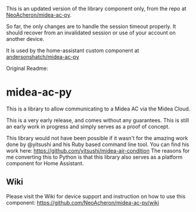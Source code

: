 This is an updated version of the library component only, from the repo at [NeoAcheron/midea-ac-py](https://github.com/NeoAcheron/midea-ac-py).

So far, the only changes are to handle the session timeout properly. It should recover from an invalidated session or use of your account on another device.

It is used by the home-assistant custom component at [andersonshatch/midea-ac-py](https://github.com/andersonshatch/midea-ac-py)

Original Readme:
# midea-ac-py 

This is a library to allow communicating to a Midea AC via the Midea Cloud.

This is a very early release, and comes without any guarantees. This is still an early work in progress and simply serves as a proof of concept.

This library would not have been possible if it wasn't for the amazing work done by @yitsushi and his Ruby based command line tool. 
You can find his work here: https://github.com/yitsushi/midea-air-condition
The reasons for me converting this to Python is that this library also serves as a platform component for Home Assistant.

## Wiki
Please visit the Wiki for device support and instruction on how to use this component: https://github.com/NeoAcheron/midea-ac-py/wiki 
